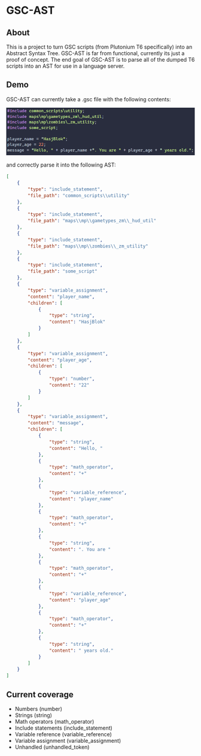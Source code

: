 # GSC-AST

## About

This is a project to turn GSC scripts (from Plutonium T6 specifically) into an Abstract Syntax Tree.
GSC-AST is far from functional, currently its just a proof of concept. The end goal of GSC-AST is to parse all of the dumped T6 scripts into an AST for use in a language server.

## Demo

GSC-AST can currently take a .gsc file with the following contents:

![some gsc showcasing the current working file](./demo_images/input_0_all.png)

and correctly parse it into the following AST:

```json
[
    {
        "type": "include_statement",
        "file_path": "common_scripts\\utility"
    },
    {
        "type": "include_statement",
        "file_path": "maps\\mp\\gametypes_zm\\_hud_util"
    },
    {
        "type": "include_statement",
        "file_path": "maps\\mp\\zombies\\_zm_utility"
    },
    {
        "type": "include_statement",
        "file_path": "some_script"
    },
    {
        "type": "variable_assignment",
        "content": "player_name",
        "children": [
            {
                "type": "string",
                "content": "HasjBlok"
            }
        ]
    },
    {
        "type": "variable_assignment",
        "content": "player_age",
        "children": [
            {
                "type": "number",
                "content": "22"
            }
        ]
    },
    {
        "type": "variable_assignment",
        "content": "message",
        "children": [
            {
                "type": "string",
                "content": "Hello, "
            },
            {
                "type": "math_operator",
                "content": "+"
            },
            {
                "type": "variable_reference",
                "content": "player_name"
            },
            {
                "type": "math_operator",
                "content": "+"
            },
            {
                "type": "string",
                "content": ". You are "
            },
            {
                "type": "math_operator",
                "content": "+"
            },
            {
                "type": "variable_reference",
                "content": "player_age"
            },
            {
                "type": "math_operator",
                "content": "+"
            },
            {
                "type": "string",
                "content": " years old."
            }
        ]
    }
]
```

## Current coverage

- Numbers (number)
- Strings (string)
- Math operators (math_operator)
- Include statements (include_statement)
- Variable reference (variable_reference)
- Variable assignment (variable_assignment)
- Unhandled (unhandled_token)